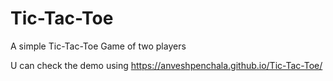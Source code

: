 # Tic-Tac-Toe
A simple Tic-Tac-Toe Game of two players

U can check the demo using https://anveshpenchala.github.io/Tic-Tac-Toe/
